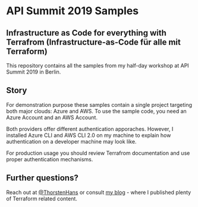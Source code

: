 # API Summit 2019 Samples

## Infrastructure as Code for everything with Terrafrom (Infrastructure-as-Code für alle mit Terraform)

This repository contains all the samples from my half-day workshop at API Summit 2019 in Berlin.

## Story

For demonstration purpose these samples contain a single project targeting both major clouds: Azure and AWS. To use the sample code, you need an Azure Account and an AWS Account.

Both providers offer different authentication apporaches. However, I installed Azure CLI and AWS CLI 2.0 on my machine to explain how authentication on a developer machine may look like.

For production usage you should review Terrafrom documentation and use proper authentication mechanisms.

## Further questions?

Reach out at [@ThorstenHans](https://twitter.com/ThorstenHans) or consult [my blog](https://thorsten-hans.com) - where I published plenty of Terraform related content. 